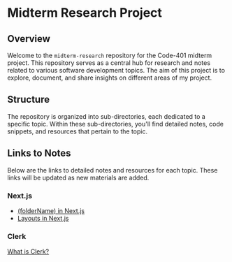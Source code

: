 # Midterm Research Project

## Overview

Welcome to the `midterm-research` repository for the Code-401 midterm project. This repository serves as a central hub for research and notes related to various software development topics. The aim of this project is to explore, document, and share insights on different areas of my project.

## Structure

The repository is organized into sub-directories, each dedicated to a specific topic. Within these sub-directories, you'll find detailed notes, code snippets, and resources that pertain to the topic.


## Links to Notes

Below are the links to detailed notes and resources for each topic. These links will be updated as new materials are added.

### Next.js
- [(folderName) in Next.js](./Next/(foldername).md)
- [Layouts in Next.js](./Next/layouts.md)

### Clerk
[What is Clerk?](./Clerk/clerk.md)
